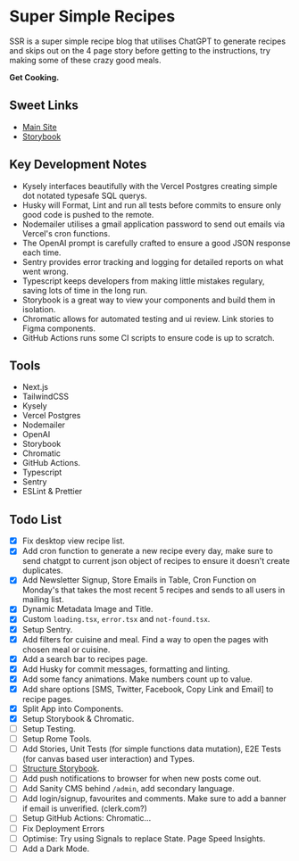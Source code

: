 # Super Simple Recipes

SSR is a super simple recipe blog that utilises ChatGPT to generate recipes and skips out on the 4 page story before getting to the instructions, try making some of these crazy good meals.

**Get Cooking.**

## Sweet Links

- [Main Site](https://recipes-sand.vercel.app)
- [Storybook]()

## Key Development Notes

- Kysely interfaces beautifully with the Vercel Postgres creating simple dot notated typesafe SQL querys.
- Husky will Format, Lint and run all tests before commits to ensure only good code is pushed to the remote.
- Nodemailer utilises a gmail application password to send out emails via Vercel's cron functions.
- The OpenAI prompt is carefully crafted to ensure a good JSON response each time.
- Sentry provides error tracking and logging for detailed reports on what went wrong.
- Typescript keeps developers from making little mistakes regulary, saving lots of time in the long run.
- Storybook is a great way to view your components and build them in isolation.
- Chromatic allows for automated testing and ui review. Link stories to Figma components.
- GitHub Actions runs some CI scripts to ensure code is up to scratch.

## Tools

- Next.js
- TailwindCSS
- Kysely
- Vercel Postgres
- Nodemailer
- OpenAI
- Storybook
- Chromatic
- GitHub Actions.
- Typescript
- Sentry
- ESLint & Prettier

## Todo List

- [x] Fix desktop view recipe list.
- [x] Add cron function to generate a new recipe every day, make sure to send chatgpt to current json object of recipes to ensure it doesn't create duplicates.
- [x] Add Newsletter Signup, Store Emails in Table, Cron Function on Monday's that takes the most recent 5 recipes and sends to all users in mailing list.
- [x] Dynamic Metadata Image and Title.
- [x] Custom `loading.tsx`, `error.tsx` and `not-found.tsx`.
- [x] Setup Sentry.
- [x] Add filters for cuisine and meal. Find a way to open the pages with chosen meal or cuisine.
- [x] Add a search bar to recipes page.
- [x] Add Husky for commit messages, formatting and linting.
- [x] Add some fancy animations. Make numbers count up to value.
- [x] Add share options [SMS, Twitter, Facebook, Copy Link and Email] to recipe pages.
- [x] Split App into Components.
- [x] Setup Storybook & Chromatic.
- [ ] Setup Testing.
- [ ] Setup Rome Tools.
- [ ] Add Stories, Unit Tests (for simple functions data mutation), E2E Tests (for canvas based user interaction) and Types.
- [ ] [Structure Storybook](https://storybook.js.org/blog/structuring-your-storybook/).
- [ ] Add push notifications to browser for when new posts come out.
- [ ] Add Sanity CMS behind `/admin`, add secondary language.
- [ ] Add login/signup, favourites and comments. Make sure to add a banner if email is unverified. (clerk.com?)
- [ ] Setup GitHub Actions: Chromatic...
- [ ] Fix Deployment Errors
- [ ] Optimise: Try using Signals to replace State. Page Speed Insights.
- [ ] Add a Dark Mode.
